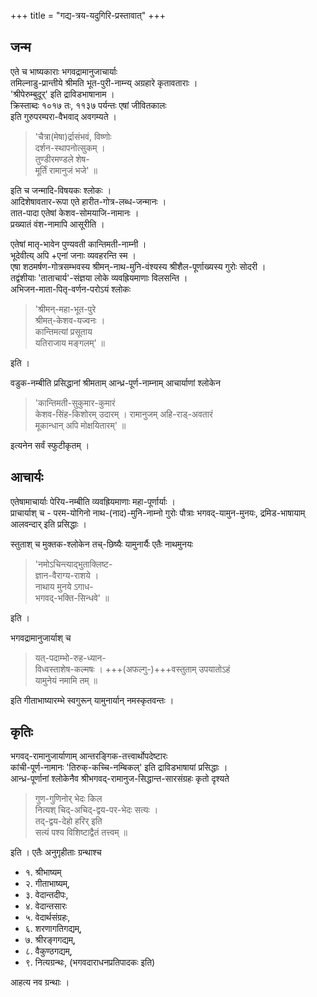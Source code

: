 +++
title = "गद्य-त्रय-यदुगिरि-प्रस्तावात्"
+++

## जन्म
एते च भाष्यकाराः भगवद्रामानुजाचार्याः  
तमिल्नाडु-प्रान्तीये श्रीमति भूत-पुरी-नाम्न्य् अग्रहारे कृतावताराः ।  
'श्रीपेरुम्बुदूर्' इति द्राविडभाषानाम ।  
क्रिस्ताब्दः १०१७ तः, ११३७ पर्यन्तः एषां जीवितकालः  
इति गुरुपरम्परा-वैभवाद् अवगम्यते ।

> 'चैत्रा(मेषा)र्द्रासंभवं, विष्णोः  
दर्शन-स्थापनोत्सुकम् ।  
तुण्डीरमण्डले शेष-  
मूर्तिं रामानुजं भजे' ॥ 

इति च जन्मादि-विषयकः श्लोकः ।  
आदिशेषावतार-रूपा एते हारीत-गोत्र-लब्ध-जन्मानः ।  
तात-पादा एतेषां केशव-सोमयाजि-नामानः ।  
प्रख्यातं वंश-नामापि आसूरीति ।  

एतेषां मातृ-भावेन पुण्यवती कान्तिमती-नाम्नी ।  
भूदेवीत्य् अपि +एनां जनाः व्यवहरन्ति स्म ।  
एषा शठमर्षण-गोत्रसम्भवस्य श्रीमन्-नाथ-मुनि-वंश्यस्य श्रीशैल-पूर्णाख्यस्य गुरोः सोदरी ।  
तद्वंशीयाः 'ताताचार्य'-संज्ञया लोके व्यवह्रियमाणाः विलसन्ति ।  
अभिजन-माता-पितृ-वर्णन-परोऽयं श्लोकः

> 'श्रीमन्-महा-भूत-पुरे  
श्रीमत्-केशव-यज्वनः ।  
कान्तिमत्यां प्रसूताय  
यतिराजाय मङ्गलम्' ॥

इति ।

वडुक-नम्बीति प्रसिद्धानां श्रीमताम् आन्ध्र-पूर्ण-नाम्नाम् आचार्याणां श्लोकेन

> 'कान्तिमती-सुकुमार-कुमारं  
केशव-सिंह-किशोरम् उदारम् ।
रामानुजम् अहि-राड्-अवतारं  
मूकान्धान् अपि मोक्षयितारम्' ॥

इत्यनेन सर्वं स्फुटीकृतम् ।  

## आचार्यः
एतेषामाचार्याः पेरिय-नम्बीति व्यवह्रियमाणाः महा-पूर्णार्याः ।  
प्राचार्याश् च - परम-योगिनो नाथ-(नाद)-मुनि-नाम्नो गुरोः पौत्राः भगवद्-यामुन-मुनयः, द्रमिड-भाषायाम् आलवन्दार् इति प्रसिद्धाः ।  

स्तुताश् च मुक्तक-श्लोकेन तच्-छिष्यैः यामुनार्यैः एतैः नाथमुनयः

> 'नमोऽचिन्त्याद्भुताक्लिष्ट-  
ज्ञान-वैराग्य-राशये ।  
नाथाय मुनये ऽगाध-  
भगवद्-भक्ति-सिन्धवे' ॥ 

इति ।

भगवद्रामानुजार्याश् च

> यत्-पदाम्भो-रुह-ध्यान-  
विध्वस्ताशेष-कल्मषः ।
+++(अफल्गु-)+++वस्तुताम् उपयातोऽहं  
यामुनेयं नमामि तम् ॥

इति गीताभाष्यारम्भे स्वगुरून् यामुनार्यान् नमस्कृतवन्तः ।  

## कृतिः
भगवद्-रामानुजार्याणाम् आन्तरङ्गिक-तत्त्वार्थोपदेष्टारः  
कांची-पूर्ण-नामानः 'तिरुक्-कच्चि-नम्बिकल्' इति द्राविडभाषायां प्रसिद्धाः ।  
आन्ध्र-पूर्णानां श्लोकेनैव श्रीभगवद्-रामानुज-सिद्धान्त-सारसंग्रहः कृतो दृश्यते

> गुण-गुणिनोर् भेदः किल  
नित्यश् चिद्-अचिद्-द्वय-पर-भेदः सत्यः ।  
तद्-द्वय-देहो हरिर् इति  
सत्यं पश्य विशिष्टाद्वैतं तत्त्वम् ॥ 

इति । एतैः अनुगृहीताः ग्रन्थाश्च

- १. श्रीभाष्यम् 
- २. गीताभाष्यम्, 
- ३. वेदान्तदीपः, 
- ४. वेदान्तसारः 
- ५. वेदार्थसंग्रहः, 
- ६. शरणागतिगद्यम्, 
- ७. श्रीरङ्गगद्यम्, 
- ८. वैकुण्ठगद्यम्, 
- ९. नित्यग्रन्थः, (भगवदाराधनप्रतिपादकः इति) 

आहत्य नव ग्रन्थाः ।  
